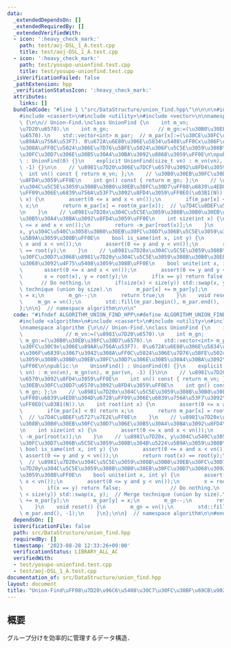 ```yaml
---
data:
  _extendedDependsOn: []
  _extendedRequiredBy: []
  _extendedVerifiedWith:
  - icon: ':heavy_check_mark:'
    path: test/aoj-DSL_1_A.test.cpp
    title: test/aoj-DSL_1_A.test.cpp
  - icon: ':heavy_check_mark:'
    path: test/yosupo-unionfind.test.cpp
    title: test/yosupo-unionfind.test.cpp
  _isVerificationFailed: false
  _pathExtension: hpp
  _verificationStatusIcon: ':heavy_check_mark:'
  attributes:
    links: []
  bundledCode: "#line 1 \"src/DataStructure/union_find.hpp\"\n\n\n\n#include <algorithm>\n\
    #include <cassert>\n#include <utility>\n#include <vector>\n\nnamespace algorithm\
    \ {\n\n// Union-Find.\nclass UnionFind {\n    int m_vn;                // m_vn:=(\u8981\
    \u7D20\u6570).\n    int m_gn;                // m_gn:=(\u30B0\u30EB\u30FC\u30D7\
    \u6570).\n    std::vector<int> m_par;  // m_par[x]:=(\u30CE\u30FC\u30C9x\u306E\
    \u89AA\u756A\u53F7). 0\u672A\u6E80\u306E\u5834\u5408\uFF0Cx\u306F\u6839\u3067\u3042\
    \u308A\uFF0C\u5024\u306E\u7D76\u5BFE\u5024\u306F\u5C5E\u3059\u308B\u30B0\u30EB\
    \u30FC\u30D7\u306E\u30B5\u30A4\u30BA\u3092\u8868\u3059\uFF0E\n\npublic:\n    UnionFind()\
    \ : UnionFind(0) {}\n    explicit UnionFind(size_t vn) : m_vn(vn), m_gn(vn), m_par(vn,\
    \ -1) {}\n\n    // \u8981\u7D20\u306E\u7DCF\u6570\u3092\u8FD4\u3059\uFF0E\n  \
    \  int vn() const { return m_vn; };\n    // \u30B0\u30EB\u30FC\u30D7\u6570\u3092\
    \u8FD4\u3059\uFF0E\n    int gn() const { return m_gn; };\n    // \u8981\u7D20\
    x\u304C\u5C5E\u3059\u308B\u30B0\u30EB\u30FC\u30D7\uFF08\u6839\u4ED8\u304D\u6728\
    \uFF09\u306E\u6839\u756A\u53F7\u3092\u8FD4\u3059\uFF0EO(\u03B1(N)).\n    int root(int\
    \ x) {\n        assert(0 <= x and x < vn());\n        if(m_par[x] < 0) return\
    \ x;\n        return m_par[x] = root(m_par[x]);  // \u7D4C\u8DEF\u5727\u7E2E\uFF0E\
    \n    }\n    // \u8981\u7D20x\u304C\u5C5E\u3059\u308B\u30B0\u30EB\u30FC\u30D7\u306E\
    \u30B5\u30A4\u30BA\u3092\u8FD4\u3059\uFF0E\n    int size(int x) {\n        assert(0\
    \ <= x and x < vn());\n        return -m_par[root(x)];\n    }\n    // \u8981\u7D20\
    x, y\u304C\u540C\u3058\u30B0\u30EB\u30FC\u30D7\u306B\u5C5E\u3059\u308B\u304B\u5224\
    \u5B9A\u3059\u308B\uFF0E\n    bool is_same(int x, int y) {\n        assert(0 <=\
    \ x and x < vn());\n        assert(0 <= y and y < vn());\n        return root(x)\
    \ == root(y);\n    }\n    // \u8981\u7D20x\u304C\u5C5E\u3059\u308B\u30B0\u30EB\
    \u30FC\u30D7\u3068\u8981\u7D20y\u304C\u5C5E\u3059\u308B\u30B0\u30EB\u30FC\u30D7\
    \u3068\u3092\u4F75\u5408\u3059\u308B\uFF0E\n    bool unite(int x, int y) {\n \
    \       assert(0 <= x and x < vn());\n        assert(0 <= y and y < vn());\n \
    \       x = root(x), y = root(y);\n        if(x == y) return false;          \
    \      // Do nothing.\n        if(size(x) < size(y)) std::swap(x, y);  // Merge\
    \ technique (union by size).\n        m_par[x] += m_par[y];\n        m_par[y]\
    \ = x;\n        m_gn--;\n        return true;\n    }\n    void reset() {\n   \
    \     m_gn = vn();\n        std::fill(m_par.begin(), m_par.end(), -1);\n    }\n\
    };\n\n}  // namespace algorithm\n\n\n"
  code: "#ifndef ALGORITHM_UNION_FIND_HPP\n#define ALGORITHM_UNION_FIND_HPP 1\n\n\
    #include <algorithm>\n#include <cassert>\n#include <utility>\n#include <vector>\n\
    \nnamespace algorithm {\n\n// Union-Find.\nclass UnionFind {\n    int m_vn;  \
    \              // m_vn:=(\u8981\u7D20\u6570).\n    int m_gn;                //\
    \ m_gn:=(\u30B0\u30EB\u30FC\u30D7\u6570).\n    std::vector<int> m_par;  // m_par[x]:=(\u30CE\
    \u30FC\u30C9x\u306E\u89AA\u756A\u53F7). 0\u672A\u6E80\u306E\u5834\u5408\uFF0C\
    x\u306F\u6839\u3067\u3042\u308A\uFF0C\u5024\u306E\u7D76\u5BFE\u5024\u306F\u5C5E\
    \u3059\u308B\u30B0\u30EB\u30FC\u30D7\u306E\u30B5\u30A4\u30BA\u3092\u8868\u3059\
    \uFF0E\n\npublic:\n    UnionFind() : UnionFind(0) {}\n    explicit UnionFind(size_t\
    \ vn) : m_vn(vn), m_gn(vn), m_par(vn, -1) {}\n\n    // \u8981\u7D20\u306E\u7DCF\
    \u6570\u3092\u8FD4\u3059\uFF0E\n    int vn() const { return m_vn; };\n    // \u30B0\
    \u30EB\u30FC\u30D7\u6570\u3092\u8FD4\u3059\uFF0E\n    int gn() const { return\
    \ m_gn; };\n    // \u8981\u7D20x\u304C\u5C5E\u3059\u308B\u30B0\u30EB\u30FC\u30D7\
    \uFF08\u6839\u4ED8\u304D\u6728\uFF09\u306E\u6839\u756A\u53F7\u3092\u8FD4\u3059\
    \uFF0EO(\u03B1(N)).\n    int root(int x) {\n        assert(0 <= x and x < vn());\n\
    \        if(m_par[x] < 0) return x;\n        return m_par[x] = root(m_par[x]);\
    \  // \u7D4C\u8DEF\u5727\u7E2E\uFF0E\n    }\n    // \u8981\u7D20x\u304C\u5C5E\u3059\
    \u308B\u30B0\u30EB\u30FC\u30D7\u306E\u30B5\u30A4\u30BA\u3092\u8FD4\u3059\uFF0E\
    \n    int size(int x) {\n        assert(0 <= x and x < vn());\n        return\
    \ -m_par[root(x)];\n    }\n    // \u8981\u7D20x, y\u304C\u540C\u3058\u30B0\u30EB\
    \u30FC\u30D7\u306B\u5C5E\u3059\u308B\u304B\u5224\u5B9A\u3059\u308B\uFF0E\n   \
    \ bool is_same(int x, int y) {\n        assert(0 <= x and x < vn());\n       \
    \ assert(0 <= y and y < vn());\n        return root(x) == root(y);\n    }\n  \
    \  // \u8981\u7D20x\u304C\u5C5E\u3059\u308B\u30B0\u30EB\u30FC\u30D7\u3068\u8981\
    \u7D20y\u304C\u5C5E\u3059\u308B\u30B0\u30EB\u30FC\u30D7\u3068\u3092\u4F75\u5408\
    \u3059\u308B\uFF0E\n    bool unite(int x, int y) {\n        assert(0 <= x and\
    \ x < vn());\n        assert(0 <= y and y < vn());\n        x = root(x), y = root(y);\n\
    \        if(x == y) return false;                // Do nothing.\n        if(size(x)\
    \ < size(y)) std::swap(x, y);  // Merge technique (union by size).\n        m_par[x]\
    \ += m_par[y];\n        m_par[y] = x;\n        m_gn--;\n        return true;\n\
    \    }\n    void reset() {\n        m_gn = vn();\n        std::fill(m_par.begin(),\
    \ m_par.end(), -1);\n    }\n};\n\n}  // namespace algorithm\n\n#endif\n"
  dependsOn: []
  isVerificationFile: false
  path: src/DataStructure/union_find.hpp
  requiredBy: []
  timestamp: '2023-08-28 12:33:26+09:00'
  verificationStatus: LIBRARY_ALL_AC
  verifiedWith:
  - test/yosupo-unionfind.test.cpp
  - test/aoj-DSL_1_A.test.cpp
documentation_of: src/DataStructure/union_find.hpp
layout: document
title: "Union-Find\uFF08\u7D20\u96C6\u5408\u30C7\u30FC\u30BF\u69CB\u9020\uFF09"
---
```


## 概要

グループ分けを効率的に管理するデータ構造．

